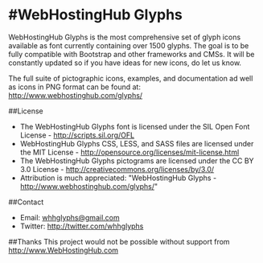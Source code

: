 #WebHostingHub Glyphs
====================
WebHostingHub Glyphs is the most comprehensive set of glyph icons available as font currently containing over 1500 glyphs. The goal is to be fully compatible with Bootstrap and other frameworks and CMSs. It will be constantly updated so if you have ideas for new icons, do let us know.

The full suite of pictographic icons, examples, and documentation ad well as icons in PNG format can be found at:
http://www.webhostinghub.com/glyphs/


##License
- The WebHostingHub Glyphs font is licensed under the SIL Open Font License - http://scripts.sil.org/OFL
- WebHostingHub Glyphs CSS, LESS, and SASS files are licensed under the MIT License - http://opensource.org/licenses/mit-license.html
- The WebHostingHub Glyphs pictograms are licensed under the CC BY 3.0 License - http://creativecommons.org/licenses/by/3.0/
- Attribution is much appreciated: "WebHostingHub Glyphs - http://www.webhostinghub.com/glyphs/"

##Contact
- Email: whhglyphs@gmail.com
- Twitter: http://twitter.com/whhglyphs

##Thanks
This project would not be possible without support from http://www.WebHostingHub.com

